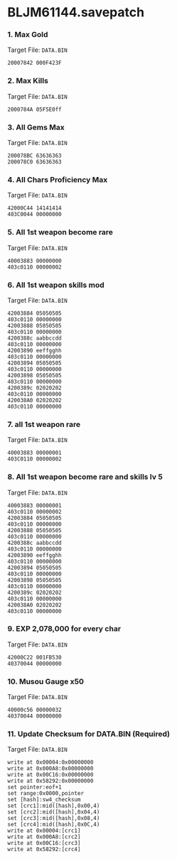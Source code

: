 # BLJM61144.savepatch

### 1. Max Gold

Target File: `DATA.BIN`

```
20007842 000F423F
```

### 2. Max Kills

Target File: `DATA.BIN`

```
2000784A 05F5E0ff
```

### 3. All Gems Max

Target File: `DATA.BIN`

```
200078BC 63636363
200078C0 63636363
```

### 4. All Chars Proficiency Max

Target File: `DATA.BIN`

```
42000C44 14141414
403C0044 00000000
```

### 5. All 1st weapon become rare

Target File: `DATA.BIN`

```
40003883 00000000
403c0110 00000002
```

### 6. All 1st weapon skills mod

Target File: `DATA.BIN`

```
42003884 05050505
403c0110 00000000
42003888 05050505
403c0110 00000000
4200388c aabbccdd
403c0110 00000000
42003890 eeffgghh
403c0110 00000000
42003894 05050505
403c0110 00000000
42003898 05050505
403c0110 00000000
4200389c 02020202
403c0110 00000000
420038A0 02020202
403c0110 00000000
```

### 7. all 1st weapon rare

Target File: `DATA.BIN`

```
40003883 00000001
403C0110 00000002
```

### 8. All 1st weapon become rare and skills lv 5

Target File: `DATA.BIN`

```
40003883 00000001
403c0110 00000002
42003884 05050505
403c0110 00000000
42003888 05050505
403c0110 00000000
4200388c aabbccdd
403c0110 00000000
42003890 eeffgghh
403c0110 00000000
42003894 05050505
403c0110 00000000
42003898 05050505
403c0110 00000000
4200389c 02020202
403c0110 00000000
420038A0 02020202
403c0110 00000000
```

### 9. EXP 2,078,000 for every char

Target File: `DATA.BIN`

```
42000C22 001FB530
40370044 00000000
```

### 10. Musou Gauge x50

Target File: `DATA.BIN`

```
40000c56 00000032
40370044 00000000
```

### 11. Update Checksum for DATA.BIN (Required)

Target File: `DATA.BIN`

```
write at 0x00004:0x00000000
write at 0x000A8:0x00000000
write at 0x00C16:0x00000000
write at 0x58292:0x00000000
set pointer:eof+1
set range:0x0000,pointer
set [hash]:sw4_checksum
set [crc1]:mid([hash],0x00,4)
set [crc2]:mid([hash],0x04,4)
set [crc3]:mid([hash],0x08,4)
set [crc4]:mid([hash],0x0C,4)
write at 0x00004:[crc1]
write at 0x000A8:[crc2]
write at 0x00C16:[crc3]
write at 0x58292:[crc4]
```

